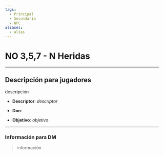 ```yaml
---
tags:
  - Principal
  - Secundario
  - NPC
aliases:
  - alias
---
```

# NO 3,5,7 - N Heridas
___
## Descripción para jugadores
descripción

- **Descriptor**: *descriptor*
- **Don**:

- **Objetivo**: *objetivo*
___
### Información para DM
>información
